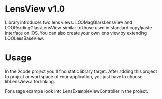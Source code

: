 # LensView v1.0 #

Library introduces two lens views: LOOMagGlassLensView and LOOReadingGlassLensView, similar to those used in standard copy/paste interface on iOS. You can also create your own lens view by extending LOOLensBaseView.

# Usage #

In the Xcode project you'll find static library target. After adding this project to project or workspace of your application, you just have to choose libLensView.a for linking.

For usage example look into LensExampleViewController in the project.

